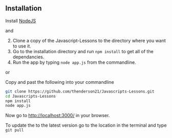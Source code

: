 Installation
------------
Install [NodeJS](http://nodejs.org)

and

2. Clone a copy of the Javascript-Lessons to the directory where you want to use it.
3. Go to the installation directory and run `npm install` to get all of the dependancies.
4. Run the app by typing `node app.js` from the commandline.

or

Copy and past the following into your commandline
````bash
git clone https://github.com/thenderson21/Javascripts-Lessons.git
cd Javascripts-Lessons
npm install
node app.js

````

Now go to [http://localhost:3000/](http://localhost:3000/) in your browser.

To update the to the latest version go to the location in the terminal and type `git pull`